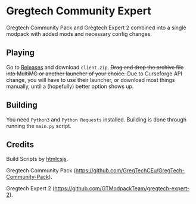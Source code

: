 # Gregtech Community Expert

Gregtech Community Pack and Gregtech Expert 2 combined into a single modpack with added mods and necessary config changes.

## Playing

Go to [Releases](https://github.com/seanld03/GT-Community-Expert/releases) and download `client.zip`.
~~Drag and drop the archive file into MultiMC or another launcher of your choice.~~
Due to Curseforge API change, you will have to use their launcher, or download most things manually, until a (hopefully) better option shows up.

## Building

You need `Python3` and `Python Requests` installed. Building is done through running the `main.py` script.

## Credits

Build Scripts by [htmlcsjs](https://github.com/htmlcsjs).

Gregtech Community Pack (https://github.com/GregTechCEu/GregTech-Community-Pack).

Gregtech Expert 2 (https://github.com/GTModpackTeam/gregtech-expert-2).
